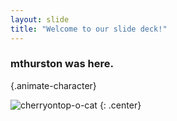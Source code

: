 ```yaml
---
layout: slide
title: "Welcome to our slide deck!"
---
```


<style>
    .animate-charcter
    {
    text-transform: uppercase;
    background-image: linear-gradient(
        -225deg,
        #231557 0%,
        #44107a 29%,
        #ff1361 67%,
        #fff800 100%
    );
    background-size: auto auto;
    background-clip: border-box;
    background-size: 200% auto;
    color: #fff;
    background-clip: text;
    text-fill-color: transparent;
    -webkit-background-clip: text;
    -webkit-text-fill-color: transparent;
    animation: textclip 2s linear infinite;
    display: inline-block;
        font-size: 190px;
    }

    @keyframes textclip {
    to {
        background-position: 200% center;
    }
    }
</style>

### mthurston was here. 
{.animate-character}

![cherryontop-o-cat](https://octodex.github.com/images/cherryontop-o-cat.png)
{: .center}
